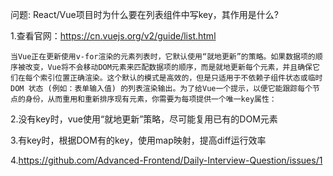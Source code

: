 问题: React/Vue项目时为什么要在列表组件中写key，其作用是什么?

1.查看官网：https://cn.vuejs.org/v2/guide/list.html

`当Vue正在更新使用v-for渲染的元素列表时，它默认使用“就地更新”的策略。如果数据项的顺序被改变，Vue将不会移动DOM元素来匹配数据项的顺序，而是就地更新每个元素，并且确保它们在每个索引位置正确渲染。这个默认的模式是高效的，但是只适用于不依赖子组件状态或临时 DOM 状态 (例如：表单输入值) 的列表渲染输出。为了给Vue一个提示，以便它能跟踪每个节点的身份，从而重用和重新排序现有元素，你需要为每项提供一个唯一key属性：`

2.没有key时，vue使用“就地更新”策略，尽可能复用已有的DOM元素

3.有key时，根据DOM有的key，使用map映射，提高diff运行效率

4.https://github.com/Advanced-Frontend/Daily-Interview-Question/issues/1